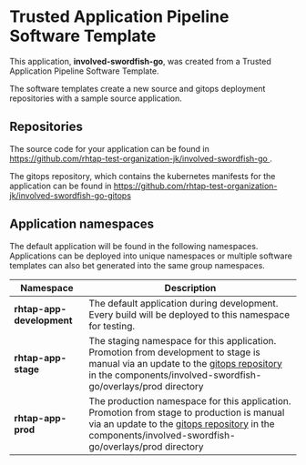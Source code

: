 # Trusted Application Pipeline Software Template

This application, **involved-swordfish-go**, was created from a Trusted Application Pipeline Software Template.

The software templates create a new source and gitops deployment repositories with a sample source application. 

## Repositories

The source code for your application can be found in [https://github.com/rhtap-test-organization-jk/involved-swordfish-go ](https://github.com/rhtap-test-organization-jk/involved-swordfish-go ).
 
The gitops repository, which contains the kubernetes manifests for the application can be found in 
[https://github.com/rhtap-test-organization-jk/involved-swordfish-go-gitops ](https://github.com/rhtap-test-organization-jk/involved-swordfish-go-gitops ) 

## Application namespaces 

The default application will be found in the following namespaces. Applications can be deployed into unique namespaces or multiple software templates can also bet generated into the same group namespaces.  

|  Namespace   |  Description   |  
| -------- | -------- |   
| **rhtap-app-development** | The default application during development. Every build will be deployed to this namespace for testing. | 
| **rhtap-app-stage** | The staging namespace for this application. Promotion from development to stage is manual via an update to the [gitops repository](https://github.com/rhtap-test-organization-jk/involved-swordfish-go-gitops ) in the components/involved-swordfish-go/overlays/prod directory |  
| **rhtap-app-prod** | The production namespace for this application. Promotion from stage to production is manual via an update to the [gitops repository](https://github.com/rhtap-test-organization-jk/involved-swordfish-go-gitops ) in the components/involved-swordfish-go/overlays/prod directory | 